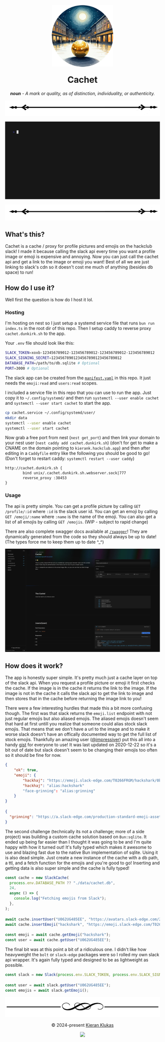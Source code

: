 <h1 align="center">
    <img src="https://raw.githubusercontent.com/taciturnaxolotl/cachet/master/.github/images/cachet.webp" width="200" alt="Logo"/><br/>
    <img src="https://raw.githubusercontent.com/taciturnaxolotl/carriage/master/.github/images/transparent.png" height="45" width="0px"/>
    Cachet
    <img src="https://raw.githubusercontent.com/taciturnaxolotl/carriage/master/.github/images/transparent.png" height="30" width="0px"/>
</h1>

<p align="center">
    <i><b>noun</b> - A mark or quality, as of distinction, individuality, or authenticity.</i>
</p>

<p align="center">
	<img src="https://raw.githubusercontent.com/taciturnaxolotl/carriage/master/.github/images/line-break-thin.svg" />
</p>

<p align="center">
	<img src="https://raw.githubusercontent.com/taciturnaxolotl/cachet/master/.github/images/out.gif" />
</p>

<p align="center">
	<img src="https://raw.githubusercontent.com/taciturnaxolotl/carriage/master/.github/images/line-break-thin.svg" />
</p>

## What's this?

Cachet is a cache / proxy for profile pictures and emojis on the hackclub slack! I made it because calling the slack api every time you want a profile image or emoji is expensive and annoying. Now you can just call the cachet api and get a link to the image or emoji you want! Best of all we are just linking to slack's cdn so it doesn't cost me much of anything (besides db space) to run!

## How do I use it?

Well first the question is how do I host it lol.

### Hosting

I'm hosting on nest so I just setup a systemd service file that runs `bun run index.ts` in the root dir of this repo. Then I setup caddy to reverse proxy `cachet.dunkirk.sh` to the app.

Your `.env` file should look like this:

```bash
SLACK_TOKEN=xoxb-123456789012-123456789012-123456789012-123456789012
SLACK_SIGNING_SECRET=12345678901234567890123456789012
DATABASE_PATH=/path/to/db.sqlite # Optional
PORT=3000 # Optional
```

The slack app can be created from the [`manifest.yaml`](./manifest.yaml) in this repo. It just needs the `emoji:read` and `users:read` scopes.

I included a service file in this repo that you can use to run the app. Just copy it to `~/.config/systemd/` and then run `systemctl --user enable cachet` and `systemctl --user start cachet` to start the app.

```bash
cp cachet.service ~/.config/systemd/user/
mkdir data
systemctl --user enable cachet
systemctl --user start cachet
```

Now grab a free port from nest (`nest get_port`) and then link your domain to your nest user (`nest caddy add cachet.dunkirk.sh`) (don't for get to make a CNAME on the domain pointing to `kierank.hackclub.app`) and then after editing in a `Caddyfile` entry like the following you should be good to go! (Don't forget to restart caddy: `systemctl restart --user caddy`)

```caddy
http://cachet.dunkirk.sh {
        bind unix/.cachet.dunkirk.sh.webserver.sock|777
        reverse_proxy :38453
}
```

### Usage

The api is pretty simple. You can get a profile picture by calling `GET /profile/:id` where `:id` is the slack user id. You can get an emoji by calling `GET /emoji/:name` where `:name` is the name of the emoji. You can also get a list of all emojis by calling `GET /emojis`. (WIP - subject to rapid change)

There are also complete swagger docs available at [`/swagger`](https://cachet.dunkirk.sh/swagger)! They are dynamically generated from the code so they should always be up to date! (The types force me to keep them up to date ^_^)

![Swagger Docs](https://raw.githubusercontent.com/taciturnaxolotl/cachet/master/.github/images/swagger.webp)

## How does it work?

The app is honestly super simple. It's pretty much just a cache layer on top of the slack api. When you request a profile picture or emoji it first checks the cache. If the image is in the cache it returns the link to the image. If the image is not in the cache it calls the slack api to get the link to image and then stores that in the cache before returning the image link to you!

There were a few interesting hurdles that made this a bit more confusing though. The first was that slack returns the `emoji.list` endpoint with not just regular emojis but also aliased emojis. The aliased emojis doesn't seem that hard at first untill you realize that someone could alias stock slack emojis. That means that we don't have a url to the image and to make it worse slack doesn't have an offically documented way to get the full list of stock emojis. Thankfully an amazing user ([@impressiver](https://github.com/impressiver)) put this all into a handy [gist](https://gist.github.com/impressiver/87b5b9682d935efba8936898fbfe1919) for everyone to use! It was last updated on 2020-12-22 so it's a bit out of date but slack doesn't seem to be changing their emojis too often so it should be fine for now.

```json
{
    "ok": true,
    "emoji": {
        "hackhaj": "https://emoji.slack-edge.com/T0266FRGM/hackshark/0bf4771247471a48.png",
        "hackhaj": "alias:hackshark"
        "face-grinning": "alias:grinning"
    }
}

{
  "grinning": "https://a.slack-edge.com/production-standard-emoji-assets/14.0/google-medium/1f601.png"
}
```

The second challenge (technically its not a challenge; more of a side project) was building a custom cache solution based on `Bun:sqlite`. It ended up being far easier than I thought it was going to be and I'm quite happy with how it turned out! It's fully typed which makes it awesome to use and blazing fast due to the native Bun implementation of sqlite. Using it is also dead simple. Just create a new instance of the cache with a db path, a ttl, and a fetch function for the emojis and you're good to go! Inserting and getting data is also super simple and the cache is fully typed!

```typescript
const cache = new SlackCache(
  process.env.DATABASE_PATH ?? "./data/cachet.db",
  24,
  async () => {
    console.log("Fetching emojis from Slack");
  },
);

await cache.insertUser("U062UG485EE", "https://avatars.slack-edge.com/2024-11-30/8105375749571_53898493372773a01a1f_original.jpg", null);
await cache.insertEmoji("hackshark", "https://emoji.slack-edge.com/T0266FRGM/hackshark/0bf4771247471a48.png");

const emoji = await cache.getEmoji("hackshark");
const user = await cache.getUser("U062UG485EE");
```

The final bit was at this point a bit of a ridiculous one. I didn't like how heavyweight the `bolt` or `slack-edge` packages were so I rolled my own slack api wrapper. It's again fully typed and designed to be as lightweight as possible.

```typescript
const slack = new Slack(process.env.SLACK_TOKEN, process.env.SLACK_SIGNING_SECRET);

const user = await slack.getUser("U062UG485EE");
const emojis = await slack.getEmoji();
```

<p align="center">
	<img src="https://raw.githubusercontent.com/taciturnaxolotl/carriage/master/.github/images/line-break.svg" />
</p>

<p align="center">
	&copy 2024-present <a href="https://github.com/taciturnaxolotl">Kieran Klukas</a>
</p>

<p align="center">
	<a href="https://github.com/taciturnaxolotl/carriage/blob/master/LICENSE.md"><img src="https://img.shields.io/static/v1.svg?style=for-the-badge&label=License&message=AGPL 3.0&logoColor=d9e0ee&colorA=363a4f&colorB=b7bdf8"/></a>
</p>
